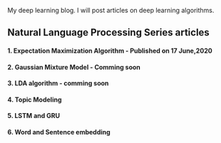 My deep learning blog. I will post articles on deep learning algorithms. 
## Natural Language Processing Series articles
#### 1. Expectation Maximization Algorithm - Published on 17 June,2020
#### 2. Gaussian Mixture Model - Comming soon
#### 3. LDA algorithm - comming soon
#### 4. Topic Modeling
#### 5. LSTM and GRU
#### 6. Word and Sentence embedding
